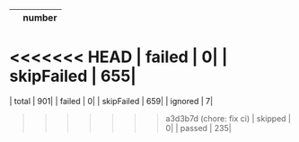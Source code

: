 |  | number |
|----| ---- |
<<<<<<< HEAD
| failed | 0|
| skipFailed | 655|
=======
| total | 901|
| failed | 0|
| skipFailed | 659|
| ignored | 7|
>>>>>>> a3d3b7d (chore: fix ci)
| skipped | 0|
| passed | 235|
